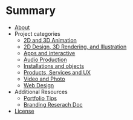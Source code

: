 # Summary

* [About](README.md)
* Project categories
  * [2D and 3D Animation](animation.md)
  * [2D Design, 3D Rendering, and Illustration](illustration-and-2d.md)
  * [Apps and interactive](apps-and-interactive.md)
  * [Audio Production](audio.md)
  * [Installations and objects](installations-and-objects.md)
  * [Products, Services and UX](products-services-ux.md)
  * [Video and Photo](video-and-photo.md)
  * [Web Design](web-design.md)
* Additional Resources
  * [Portfolio Tips](portfolio-tips.md)
  * [Branding Reserach Doc](branding-research-doc.md)
* [License](license.md)
